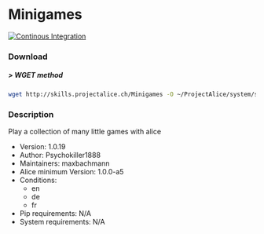 # Minigames

[![Continous Integration](https://gitlab.com/project-alice-assistant/skills/skill_Minigames/badges/master/pipeline.svg)](https://gitlab.com/project-alice-assistant/skills/skill_Minigames/pipelines/latest)

### Download

##### > WGET method
```bash
wget http://skills.projectalice.ch/Minigames -O ~/ProjectAlice/system/skillInstallTickets/Minigames.install
```

### Description
Play a collection of many little games with alice

- Version: 1.0.19
- Author: Psychokiller1888
- Maintainers: maxbachmann
- Alice minimum Version: 1.0.0-a5
- Conditions:
  - en
  - de
  - fr
- Pip requirements: N/A
- System requirements: N/A

